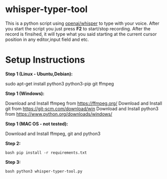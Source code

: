 # whisper-typer-tool
This is a python script using [openai/whisper](https://github.com/openai/whisper) to type with your voice.
After you start the script you just press **F2** to start/stop recording. After the record is finsihed, it will type what you said starting at the current cursor position in any editor,input field and etc.

# Setup Instructions

**Step 1 (Linux - Ubuntu,Debian):**

sudo apt-get install python3 python3-pip git ffmpeg

**Step 1 (Windows):**

Download and Install ffmpeg from https://ffmpeg.org/
Download and Install git from https://git-scm.com/download/win
Download and Install python3 from https://www.python.org/downloads/windows/

**Step 1 (MAC OS - not tested):**

Download and Install ffmpeg, git and python3

**Step 2:**

```bash pip install -r requirements.txt```

**Step 3:**

```bash python3 whisper-typer-tool.py```
